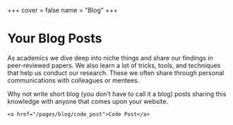 +++
cover = false
name = "Blog"
+++
# Your Blog Posts

As academics we dive deep into niche things and share our 
findings in peer-reviewed papers. We also learn a lot of 
tricks, tools, and techniques that help us conduct our
research. These we often share through personal communications
with colleagues or mentees. 

Why not write short blog (you don't have to call it a blog)
posts sharing this knowledge with anyone that comes upon 
your website.

~~~
<a href="/pages/blog/code_post">Code Post</a>
~~~